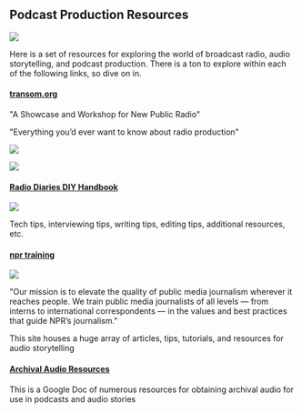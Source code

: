 ## Podcast Production Resources

![](https://cdn0.tnwcdn.com/wp-content/blogs.dir/1/files/2014/02/shutterstock_163052525-730x342.jpg)

Here is a set of resources for exploring the world of broadcast radio, audio storytelling, and podcast production. There is a ton to explore within each of the following links, so dive on in.

#### [transom.org](https://transom.org/)

"A Showcase and Workshop for New Public Radio"

"Everything you’d ever want to know about radio production"

![](https://files.slack.com/files-pri/T0HTW3H0V-F01BY7V42FQ/screen_shot_2020-10-07_at_10.44.30_am.png?pub_secret=ba2e18a4c4)

![](https://files.slack.com/files-pri/T0HTW3H0V-F01BQ7L4487/screen_shot_2020-10-07_at_10.44.40_am.png?pub_secret=12d9c84308)

#### [Radio Diaries DIY Handbook](http://radiohandbook.org/)

![](https://files.slack.com/files-pri/T0HTW3H0V-F01BQ8FQKJT/screen_shot_2020-10-07_at_10.54.33_am.png?pub_secret=c08d464c40)

Tech tips, interviewing tips, writing tips, editing tips, additional resources, etc.

 #### [npr training](http://npr.org/training)

![](https://files.slack.com/files-pri/T0HTW3H0V-F01BYA2E6UE/screen_shot_2020-10-07_at_11.07.39_am.png?pub_secret=21a178aa41)

"Our mission is to elevate the quality of public media journalism wherever it reaches people. We train public media journalists of all levels — from interns to international correspondents — in the values and best practices that guide NPR’s journalism."

This site houses a huge array of articles, tips, tutorials, and resources for audio storytelling

#### [Archival Audio Resources](https://docs.google.com/document/d/1fvsbJNU1Cpbxa0Ao_5Fr67eZzEnzD1ceVzMs25_QXag/edit)

This is a Google Doc of numerous resources for obtaining archival audio for use in podcasts and audio stories  

